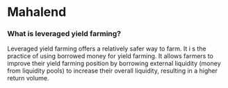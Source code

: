 # Mahalend

### What is leveraged yield farming?

Leveraged yield farming offers a relatively safer way to farm. It i s the practice of using borrowed money for yield farming. It allows farmers to improve their yield farming position by borrowing external liquidity (money from liquidity pools) to increase their overall liquidity, resulting in a higher return volume.&#x20;

&#x20;&#x20;


